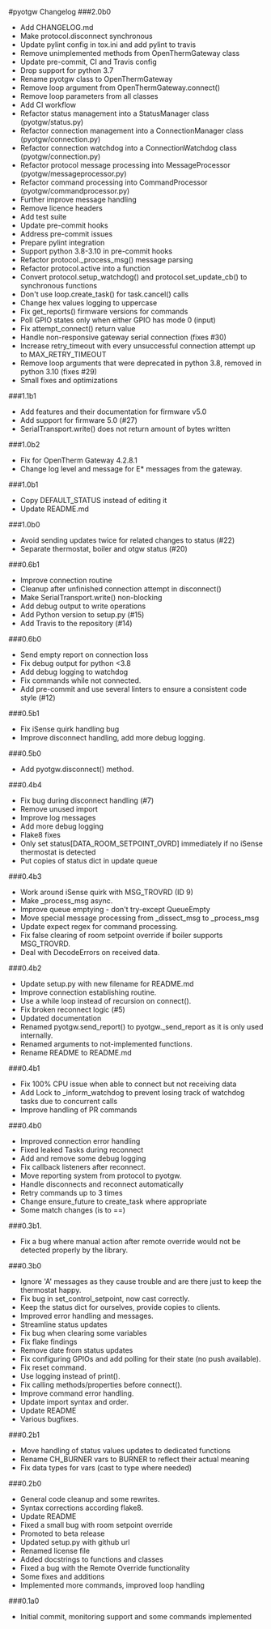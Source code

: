 #pyotgw Changelog
###2.0b0
- Add CHANGELOG.md
- Make protocol.disconnect synchronous
- Update pylint config in tox.ini and add pylint to travis
- Remove unimplemented methods from OpenThermGateway class
- Update pre-commit, CI and Travis config
- Drop support for python 3.7
- Rename pyotgw class to OpenThermGateway
- Remove loop argument from OpenThermGateway.connect()
- Remove loop parameters from all classes
- Add CI workflow
- Refactor status management into a StatusManager class (pyotgw/status.py)
- Refactor connection management into a ConnectionManager class (pyotgw/connection.py)
- Refactor connection watchdog into a ConnectionWatchdog class (pyotgw/connection.py)
- Refactor protocol message processing into MessageProcessor (pyotgw/messageprocessor.py)
- Refactor command processing into CommandProcessor (pyotgw/commandprocessor.py)
- Further improve message handling
- Remove licence headers
- Add test suite
- Update pre-commit hooks
- Address pre-commit issues
- Prepare pylint integration
- Support python 3.8-3.10 in pre-commit hooks
- Refactor protocol._process_msg() message parsing
- Refactor protocol.active into a function
- Convert protocol.setup_watchdog() and protocol.set_update_cb() to synchronous functions
- Don't use loop.create_task() for task.cancel() calls
- Change hex values logging to uppercase
- Fix get_reports() firmware versions for commands
- Poll GPIO states only when either GPIO has mode 0 (input)
- Fix attempt_connect() return value
- Handle non-responsive gateway serial connection (fixes #30)
- Increase retry_timeout with every unsuccessful connection attempt up to MAX_RETRY_TIMEOUT
- Remove loop arguments that were deprecated in python 3.8, removed in python 3.10 (fixes #29)
- Small fixes and optimizations

###1.1b1
- Add features and their documentation for firmware v5.0
- Add support for firmware 5.0 (#27)
- SerialTransport.write() does not return amount of bytes written

###1.0b2
- Fix for OpenTherm Gateway 4.2.8.1
- Change log level and message for E* messages from the gateway.

###1.0b1
- Copy DEFAULT_STATUS instead of editing it
- Update README.md

###1.0b0
- Avoid sending updates twice for related changes to status (#22)
- Separate thermostat, boiler and otgw status (#20)

###0.6b1
- Improve connection routine
- Cleanup after unfinished connection attempt in disconnect()
- Make SerialTransport.write() non-blocking
- Add debug output to write operations
- Add Python version to setup.py (#15)
- Add Travis to the repository (#14)

###0.6b0
- Send empty report on connection loss
- Fix debug output for python <3.8
- Add debug logging to watchdog
- Fix commands while not connected.
- Add pre-commit and use several linters to ensure a consistent code style (#12)

###0.5b1
- Fix iSense quirk handling bug
- Improve disconnect handling, add more debug logging.

###0.5b0
- Add pyotgw.disconnect() method.

###0.4b4
- Fix bug during disconnect handling (#7)
- Remove unused import
- Improve log messages
- Add more debug logging
- Flake8 fixes
- Only set status[DATA_ROOM_SETPOINT_OVRD] immediately if no iSense thermostat is detected
- Put copies of status dict in update queue

###0.4b3
- Work around iSense quirk with MSG_TROVRD (ID 9)
- Make _process_msg async.
- Improve queue emptying - don't try-except QueueEmpty
- Move special message processing from _dissect_msg to _process_msg
- Update expect regex for command processing.
- Fix false clearing of room setpoint override if boiler supports MSG_TROVRD.
- Deal with DecodeErrors on received data.

###0.4b2
- Update setup.py with new filename for README.md
- Improve connection establishing routine.
- Use a while loop instead of recursion on connect().
- Fix broken reconnect logic (#5)
- Updated documentation
- Renamed pyotgw.send_report() to pyotgw._send_report as it is only used internally.
- Renamed arguments to not-implemented functions.
- Rename README to README.md

###0.4b1
- Fix 100% CPU issue when able to connect but not receiving data
- Add Lock to _inform_watchdog to prevent losing track of watchdog tasks due to concurrent calls
- Improve handling of PR commands

###0.4b0
- Improved connection error handling
- Fixed leaked Tasks during reconnect
- Add and remove some debug logging
- Fix callback listeners after reconnect.
- Move reporting system from protocol to pyotgw.
- Handle disconnects and reconnect automatically
- Retry commands up to 3 times
- Change ensure_future to create_task where appropriate
- Some match changes (is to ==)

###0.3b1.
- Fix a bug where manual action after remote override would not be detected properly by the library.

###0.3b0
- Ignore 'A' messages as they cause trouble and are there just to keep the thermostat happy.
- Fix bug in set_control_setpoint, now cast correctly.
- Keep the status dict for ourselves, provide copies to clients.
- Improved error handling and messages.
- Streamline status updates
- Fix bug when clearing some variables
- Fix flake findings
- Remove date from status updates
- Fix configuring GPIOs and add polling for their state (no push available).
- Fix reset command.
- Use logging instead of print().
- Fix calling methods/properties before connect().
- Improve command error handling.
- Update import syntax and order.
- Update README
- Various bugfixes.

###0.2b1
- Move handling of status values updates to dedicated functions
- Rename CH_BURNER vars to BURNER to reflect their actual meaning
- Fix data types for vars (cast to type where needed)

###0.2b0
- General code cleanup and some rewrites.
- Syntax corrections according flake8.
- Update README
- Fixed a small bug with room setpoint override
- Promoted to beta release
- Updated setup.py with github url
- Renamed license file
- Added docstrings to functions and classes
- Fixed a bug with the Remote Override functionality
- Some fixes and additions
- Implemented more commands, improved loop handling

###0.1a0
- Initial commit, monitoring support and some commands implemented
